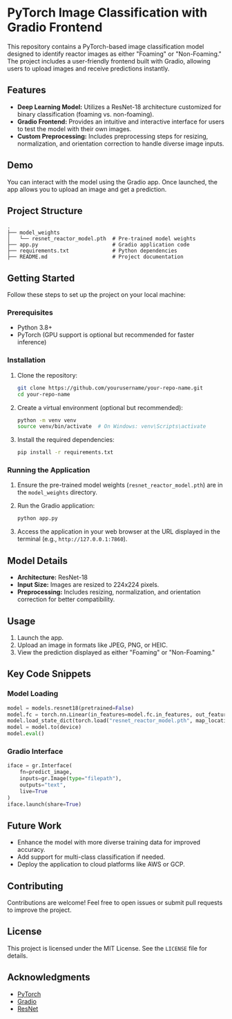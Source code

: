 # PyTorch Image Classification with Gradio Frontend

This repository contains a PyTorch-based image classification model designed to identify reactor images as either "Foaming" or "Non-Foaming." The project includes a user-friendly frontend built with Gradio, allowing users to upload images and receive predictions instantly.

## Features

- **Deep Learning Model:** Utilizes a ResNet-18 architecture customized for binary classification (foaming vs. non-foaming).
- **Gradio Frontend:** Provides an intuitive and interactive interface for users to test the model with their own images.
- **Custom Preprocessing:** Includes preprocessing steps for resizing, normalization, and orientation correction to handle diverse image inputs.

## Demo

You can interact with the model using the Gradio app. Once launched, the app allows you to upload an image and get a prediction.

## Project Structure

```
.
├── model_weights
│   └── resnet_reactor_model.pth  # Pre-trained model weights
├── app.py                        # Gradio application code
├── requirements.txt              # Python dependencies
├── README.md                     # Project documentation
```

## Getting Started

Follow these steps to set up the project on your local machine:

### Prerequisites

- Python 3.8+
- PyTorch (GPU support is optional but recommended for faster inference)

### Installation

1. Clone the repository:

    ```bash
    git clone https://github.com/yourusername/your-repo-name.git
    cd your-repo-name
    ```

2. Create a virtual environment (optional but recommended):

    ```bash
    python -m venv venv
    source venv/bin/activate  # On Windows: venv\Scripts\activate
    ```

3. Install the required dependencies:

    ```bash
    pip install -r requirements.txt
    ```

### Running the Application

1. Ensure the pre-trained model weights (`resnet_reactor_model.pth`) are in the `model_weights` directory.

2. Run the Gradio application:

    ```bash
    python app.py
    ```

3. Access the application in your web browser at the URL displayed in the terminal (e.g., `http://127.0.0.1:7860`).

## Model Details

- **Architecture:** ResNet-18
- **Input Size:** Images are resized to 224x224 pixels.
- **Preprocessing:** Includes resizing, normalization, and orientation correction for better compatibility.

## Usage

1. Launch the app.
2. Upload an image in formats like JPEG, PNG, or HEIC.
3. View the prediction displayed as either "Foaming" or "Non-Foaming."

## Key Code Snippets

### Model Loading

```python
model = models.resnet18(pretrained=False)
model.fc = torch.nn.Linear(in_features=model.fc.in_features, out_features=2)
model.load_state_dict(torch.load("resnet_reactor_model.pth", map_location=device))
model = model.to(device)
model.eval()
```

### Gradio Interface

```python
iface = gr.Interface(
    fn=predict_image,
    inputs=gr.Image(type="filepath"),
    outputs="text",
    live=True
)
iface.launch(share=True)
```

## Future Work

- Enhance the model with more diverse training data for improved accuracy.
- Add support for multi-class classification if needed.
- Deploy the application to cloud platforms like AWS or GCP.

## Contributing

Contributions are welcome! Feel free to open issues or submit pull requests to improve the project.

## License

This project is licensed under the MIT License. See the `LICENSE` file for details.

## Acknowledgments

- [PyTorch](https://pytorch.org/)
- [Gradio](https://gradio.app/)
- [ResNet](https://arxiv.org/abs/1512.03385)

